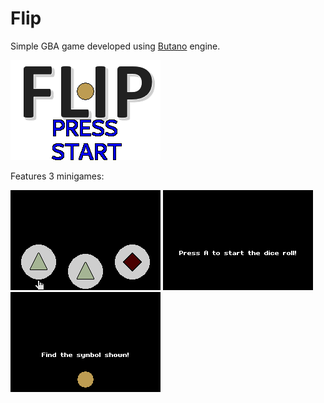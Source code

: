 # Flip

Simple GBA game developed using [Butano](https://github.com/GValiente/butano) engine.

![Title](images/Title.gif)

Features 3 minigames:

![Coin Flip](images/CoinFlip.gif)
![Dice Game](images/Dice.gif)
![Card Game](images/Cards.gif)
